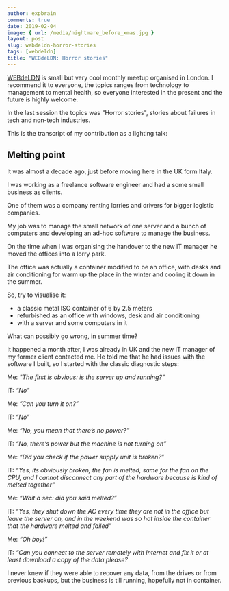 ```yaml
---
author: expbrain
comments: true
date: 2019-02-04
image: { url: /media/nightmare_before_xmas.jpg }
layout: post
slug: webdeldn-horror-stories
tags: [webdeldn]
title: "WEBdeLDN: Horror stories"
---
```


[WEBdeLDN](http://webdeldn.rocks/) is small but very cool monthly meetup organised in London. I recommend it to everyone, the topics ranges from technology to management to mental health, so everyone interested in the present and the future is highly welcome.

In the last session the topics was "Horror stories", stories about failures in tech and non-tech industries.

This is the transcript of my contribution as a lighting talk:

## Melting point

It was almost a decade ago, just before moving here in the UK form Italy.

I was working as a freelance software engineer and had a some small business as clients.

One of them was a company renting lorries and drivers for bigger logistic companies.

My job was to manage the small network of one server and a bunch of computers and developing an ad-hoc software to manage the business.

On the time when I was organising the handover to the new IT manager he moved the offices into a lorry park.

The office was actually a container modified to be an office, with desks and air conditioning for warm up the place in the winter and cooling it down in the summer.

So, try to visualise it:

- a classic metal ISO container of 6 by 2.5 meters
- refurbished as an office with windows, desk and air conditioning
- with a server and some computers in it

What can possibly go wrong, in summer time?

It happened a month after, I was already in UK and the new IT manager of my former client contacted me.
He told me that he had issues with the software I built, so I started with the classic diagnostic steps:

Me: _"The first is obvious: is the server up and running?"_

IT: _“No"_

Me: _”Can you turn it on?”_

IT: _“No”_

Me: _“No, you mean that there’s no power?”_

IT: _“No, there’s power but the machine is not turning on”_

Me: _“Did you check if the power supply unit is broken?”_

IT: _“Yes, its obviously broken, the fan is melted, same for the fan on the CPU, and I cannot disconnect any part of the hardware because is kind of melted together”_

Me: _“Wait a sec: did you said melted?”_

IT: _“Yes, they shut down the AC every time they are not in the office but leave the server on, and in the weekend was so hot inside the container that the hardware melted and failed”_

Me: _“Oh boy!”_

IT: _“Can you connect to the server remotely with Internet and fix it or at least download a copy of the data please?_

I never knew if they were able to recover any data, from the drives or from previous backups, but the business is till running, hopefully not in container.
